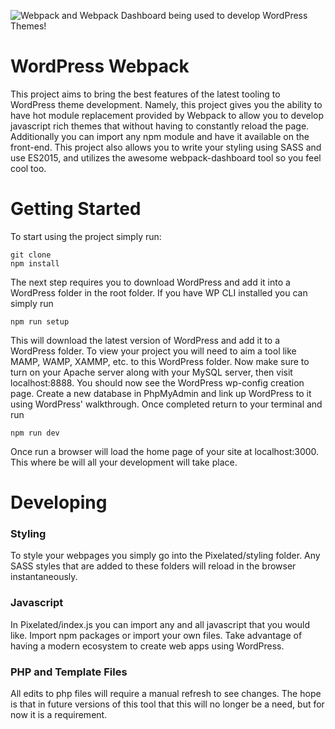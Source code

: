 ![Webpack and Webpack Dashboard being used to develop WordPress Themes!](https://cloud.githubusercontent.com/assets/7104357/19415177/947d09fa-932d-11e6-8614-d1efe38333fc.png)
# WordPress Webpack
This project aims to bring the best features of the latest tooling to WordPress theme development. Namely, this project gives you the ability to have hot module replacement provided by Webpack to allow you to develop javascript rich themes that without having to constantly reload the page. Additionally you can import any npm module and have it available on the front-end. This project also allows you to write your styling using SASS and use ES2015, and utilizes the awesome webpack-dashboard tool so you feel cool too.

# Getting Started
To start using the project simply run:
```
git clone
npm install
```
The next step requires you to download WordPress and add it into a WordPress folder in the root folder. If you have WP CLI installed you can simply run
```
npm run setup
```
This will download the latest version of WordPress and add it to a WordPress folder. To view your project you will need to aim a tool like MAMP, WAMP, XAMMP, etc. to this WordPress folder. Now make sure to turn on your Apache server along with your MySQL server, then visit localhost:8888. You should now see the WordPress wp-config creation page. Create a new database in PhpMyAdmin and link up WordPress to it using WordPress' walkthrough. Once completed return to your terminal and run
```
npm run dev
```
Once run a browser will load the home page of your site at localhost:3000. This where be will all your development will take place.

# Developing
### Styling
To style your webpages you simply go into the Pixelated/styling folder. Any SASS styles that are added to these folders will reload in the browser instantaneously.

### Javascript
In Pixelated/index.js you can import any and all javascript that you would like. Import npm packages or import your own files. Take advantage of having a modern ecosystem to create web apps using WordPress.

### PHP and Template Files
All edits to php files will require a manual refresh to see changes. The hope is that in future versions of this tool that this will no longer be a need, but for now it is a requirement.


